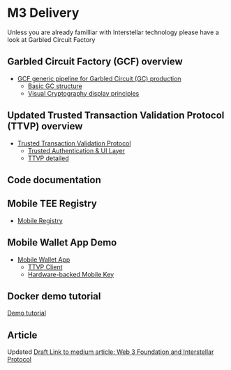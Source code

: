 # M3 Delivery

Unless you are already familliar with Interstellar technology please have a look at Garbled Circuit Factory 

## Garbled Circuit Factory (GCF) overview
- [GCF generic pipeline for Garbled Circuit (GC) production](./GCF.html)
    - [Basic GC structure](./GC.html)
    - [Visual Cryptography display principles](./VC-GC.html)

## Updated Trusted Transaction Validation Protocol (TTVP) overview
- [Trusted Transaction Validation Protocol](./TTVP.md)
    - [Trusted Authentication & UI Layer](./TAUI.md)
    - [TTVP detailed](./TTVP_detailed.md)


## Code documentation

## Mobile TEE Registry
- [Mobile Registry](./Mobile_Registry.md)

## Mobile Wallet App Demo

- [Mobile Wallet App](./Mobile_App.md)
    - [TTVP Client](./TTVP_client.md)
    - [Hardware-backed Mobile Key](./HBMK.md)

## Docker demo tutorial

[Demo tutorial](./M3_demo_tutorial.md)

## Article
Updated [Draft Link to medium article: Web 3 Foundation and Interstellar Protocol](https://medium.com/@jlleleu/web3-foundation-and-interstellar-protocol-b4003a64e927)
